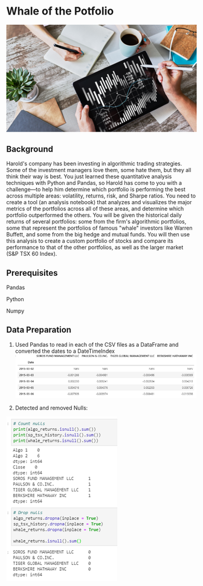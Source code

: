 # Whale of the Potfolio
![Portfolio Analysis](02-Homework_04-Pandas_Instructions_Images_portfolio-analysis.png)


## Background
Harold's company has been investing in algorithmic trading strategies. Some of the investment managers love them, some hate them, but they all think their way is best.
You just learned these quantitative analysis techniques with Python and Pandas, so Harold has come to you with a challenge—to help him determine which portfolio is performing the best across multiple areas: volatility, returns, risk, and Sharpe ratios.
You need to create a tool (an analysis notebook) that analyzes and visualizes the major metrics of the portfolios across all of these areas, and determine which portfolio outperformed the others. You will be given the historical daily returns of several portfolios: some from the firm's algorithmic portfolios, some that represent the portfolios of famous "whale" investors like Warren Buffett, and some from the big hedge and mutual funds. You will then use this analysis to create a custom portfolio of stocks and compare its performance to that of the other portfolios, as well as the larger market (S&P TSX 60 Index).


## Prerequisites
Pandas

Python

Numpy

## Data Preparation
1. Used Pandas to read in each of the CSV files as a DataFrame and converted the dates to a DateTimeIndex
![conversion](Dataframe_and_Table.png)


2. Detected and removed Nulls:

![Dropping_null](Drop_nulls.png)

